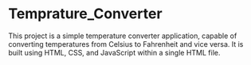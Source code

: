 # Temprature_Converter
This project is a simple temperature converter application, capable of converting temperatures from Celsius to Fahrenheit and vice versa. It is built using HTML, CSS, and JavaScript within a single HTML file.
